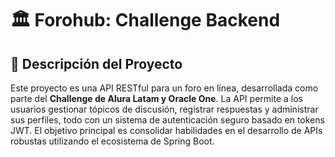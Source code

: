 # 🏛️ Forohub: Challenge Backend

## 🎯 Descripción del Proyecto

Este proyecto es una API RESTful para un foro en línea, desarrollada como parte del **Challenge de Alura Latam y Oracle One**. La API permite a los usuarios gestionar tópicos de discusión, registrar respuestas y administrar sus perfiles, todo con un sistema de autenticación seguro basado en tokens JWT.
El objetivo principal es consolidar habilidades en el desarrollo de APIs robustas utilizando el ecosistema de Spring Boot.
